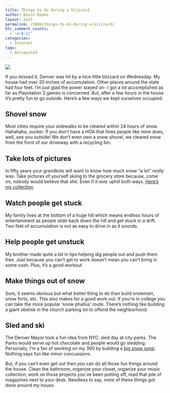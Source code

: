 ```yaml
---
title: Things to do during a blizzard
author: Devin Reams
layout: post
permalink: /2006/things-to-do-during-a-blizzard/
btc_comment_counts:
  - 'a:0:{}'
categories:
  - Internet
tags:
  - Antiquated
---
```

<img src="https://devin.reams.me/wp-content/uploads/2006/12/blizzardpic.jpg" align="center" />

If you missed it, Denver was hit by a nice little blizzard on Wednesday. My house had over 20 inches of accumulation. Other places around the state had four feet. I&#8217;m just glad the power stayed on- I got a lot accomplished as far as Playstation 2 games is concerned. But, after a few hours in the house it&#8217;s pretty fun to go outside. Here&#8217;s a few ways we kept ourselves occupied.

<!--more-->

## Shovel snow

Most cities require your sidewalks to be cleared within 24 hours of snow. Hahahaha, sucker. If you don&#8217;t have a HOA that hires people like mine does, well, see you outside! We don&#8217;t even own a snow shovel, we cleared snow from the front of our driveway with a recycling bin.

## Take lots of pictures

In fifty years your grandkids will want to know how much snow &#8220;a lot&#8221; *really* was. Take pictures of yourself skiing to the grocery store because, come on, nobody would believe that shit. Even if it *was* uphill both ways. [Here&#8217;s my collection][1].

## Watch people get stuck

My family lives at the bottom of a huge hill which means endless hours of entertainment as people slide back down the hill and get stuck in a drift. Two feet of accumulation is not as easy to drive in as it sounds.

## Help people get unstuck

My brother made quite a bit in tips helping dig people out and push them free. Just because you can&#8217;t get to work doesn&#8217;t mean you can&#8217;t bring in some cash. Plus, it&#8217;s a good workout.

## Make things out of snow

Sure, it seems obvious but what better thing to do than build snowmen, snow forts, etc. This also makes for a good work out. If you&#8217;re in college you can take the more popular &#8216;snow phallus&#8217; route. There&#8217;s nothing like building a giant obelisk in the church parking lot to offend the neighborhood.

## Sled and ski

The Denver Mayor took a fun idea from NYC: sled day at city parks. The Parks would serve up hot chocolate and people would go sledding. Personally, I&#8217;m a fan of working on my 360 by building a [big snow jump][2]. Nothing says fun like minor concussions.

But, if you can&#8217;t even get out then you can do all those fun things around the house. Clean the bathroom, organize your closet, organize your music collection, work on those projects you&#8217;ve been putting off, read that pile of magazines next to your desk. Needless to say, none of these things got done around my house.

 [1]: http://www.flickr.com/photos/devdev/sets/72157594431979948/
 [2]: http://www.flickr.com/photos/devdev/sets/72157594402736903/
